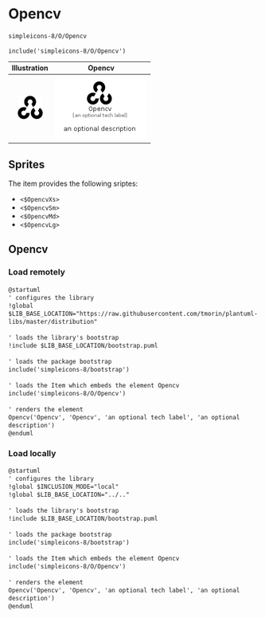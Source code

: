 # Opencv


```text
simpleicons-8/O/Opencv
```

```text
include('simpleicons-8/O/Opencv')
```



| Illustration | Opencv |
| :---: | :---: |
| ![illustration for Illustration](../../simpleicons-8/O/Opencv.png) | ![illustration for Opencv](../../simpleicons-8/O/Opencv.Local.png) |



## Sprites
The item provides the following sriptes:

- `<$OpencvXs>`
- `<$OpencvSm>`
- `<$OpencvMd>`
- `<$OpencvLg>`





## Opencv

### Load remotely
```plantuml
@startuml
' configures the library
!global $LIB_BASE_LOCATION="https://raw.githubusercontent.com/tmorin/plantuml-libs/master/distribution"

' loads the library's bootstrap
!include $LIB_BASE_LOCATION/bootstrap.puml

' loads the package bootstrap
include('simpleicons-8/bootstrap')

' loads the Item which embeds the element Opencv
include('simpleicons-8/O/Opencv')

' renders the element
Opencv('Opencv', 'Opencv', 'an optional tech label', 'an optional description')
@enduml
```

### Load locally
```plantuml
@startuml
' configures the library
!global $INCLUSION_MODE="local"
!global $LIB_BASE_LOCATION="../.."

' loads the library's bootstrap
!include $LIB_BASE_LOCATION/bootstrap.puml

' loads the package bootstrap
include('simpleicons-8/bootstrap')

' loads the Item which embeds the element Opencv
include('simpleicons-8/O/Opencv')

' renders the element
Opencv('Opencv', 'Opencv', 'an optional tech label', 'an optional description')
@enduml
```

